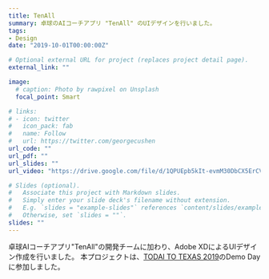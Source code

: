 ```yaml
---
title: TenAll
summary: 卓球のAIコーチアプリ "TenAll" のUIデザインを行いました。
tags:
- Design
date: "2019-10-01T00:00:00Z"

# Optional external URL for project (replaces project detail page).
external_link: ""

image:
  # caption: Photo by rawpixel on Unsplash
  focal_point: Smart

# links:
# - icon: twitter
#   icon_pack: fab
#   name: Follow
#   url: https://twitter.com/georgecushen
url_code: ""
url_pdf: ""
url_slides: ""
url_video: "https://drive.google.com/file/d/1QPUEpb5kIt-evmM30DbCX5ErCVAZovSj/view"

# Slides (optional).
#   Associate this project with Markdown slides.
#   Simply enter your slide deck's filename without extension.
#   E.g. `slides = "example-slides"` references `content/slides/example-slides.md`.
#   Otherwise, set `slides = ""`.
slides: ""
---
```


卓球AIコーチアプリ"TenAll"の開発チームに加わり、Adobe XDによるUIデザイン作成を行いました。
本プロジェクトは、[TODAI TO TEXAS 2019](http://todaitotexas.com/)のDemo Dayに参加しました。